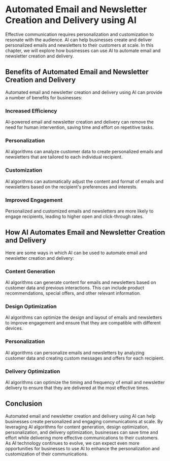 Automated Email and Newsletter Creation and Delivery using AI
=============================================================================================================================

Effective communication requires personalization and customization to resonate with the audience. AI can help businesses create and deliver personalized emails and newsletters to their customers at scale. In this chapter, we will explore how businesses can use AI to automate email and newsletter creation and delivery.

Benefits of Automated Email and Newsletter Creation and Delivery
----------------------------------------------------------------

Automated email and newsletter creation and delivery using AI can provide a number of benefits for businesses:

### Increased Efficiency

AI-powered email and newsletter creation and delivery can remove the need for human intervention, saving time and effort on repetitive tasks.

### Personalization

AI algorithms can analyze customer data to create personalized emails and newsletters that are tailored to each individual recipient.

### Customization

AI algorithms can automatically adjust the content and format of emails and newsletters based on the recipient's preferences and interests.

### Improved Engagement

Personalized and customized emails and newsletters are more likely to engage recipients, leading to higher open and click-through rates.

How AI Automates Email and Newsletter Creation and Delivery
-----------------------------------------------------------

Here are some ways in which AI can be used to automate email and newsletter creation and delivery:

### Content Generation

AI algorithms can generate content for emails and newsletters based on customer data and previous interactions. This can include product recommendations, special offers, and other relevant information.

### Design Optimization

AI algorithms can optimize the design and layout of emails and newsletters to improve engagement and ensure that they are compatible with different devices.

### Personalization

AI algorithms can personalize emails and newsletters by analyzing customer data and creating custom messages and offers for each recipient.

### Delivery Optimization

AI algorithms can optimize the timing and frequency of email and newsletter delivery to ensure that they are delivered at the most effective times.

Conclusion
----------

Automated email and newsletter creation and delivery using AI can help businesses create personalized and engaging communications at scale. By leveraging AI algorithms for content generation, design optimization, personalization, and delivery optimization, businesses can save time and effort while delivering more effective communications to their customers. As AI technology continues to evolve, we can expect even more opportunities for businesses to use AI to enhance the personalization and customization of their communications.
